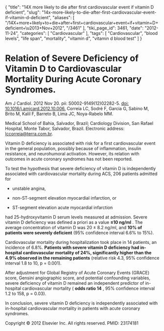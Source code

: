{
    "title": "14X more likely to die after first cardiovascular event if vitamin D deficient",
    "slug": "14x-more-likely-to-die-after-first-cardiovascular-event-if-vitamin-d-deficient",
    "aliases": [
        "/14X+more+likely+to+die+after+first+cardiovascular+event+if+vitamin+D+deficient+\u2013+Nov+2012",
        "/3461"
    ],
    "tiki_page_id": 3461,
    "date": "2012-11-24",
    "categories": [
        "Cardiovascular"
    ],
    "tags": [
        "Cardiovascular",
        "blood levels",
        "life span",
        "mortality",
        "vitamin d",
        "vitamin d blood test"
    ]
}


# Relation of Severe Deficiency of Vitamin D to Cardiovascular Mortality During Acute Coronary Syndromes.

Am J Cardiol. 2012 Nov 20. pii: S0002-9149(12)02282-5. [doi: 10.1016/j.amjcard.2012.10.006.](https://doi.org/10.1016/j.amjcard.2012.10.006.) Correia LC, Sodré F, Garcia G, Sabino M, Brito M, Kalil F, Barreto B, Lima JC, Noya-Rabelo MM.

Medical School of Bahia, Salvador, Brazil; Cardiology Division, San Rafael Hospital, Monte Tabor, Salvador, Brazil. Electronic address: lccorreia@terra.com.br.

Vitamin D deficiency is associated with risk for a first cardiovascular event in the general population, possibly because of inflammation, insulin resistance, and neurohumoral activation. However, its relation with outcomes in acute coronary syndromes has not been reported. 

To test the hypothesis that severe deficiency of vitamin D is independently associated with cardiovascular mortality during ACS, 206 patients admitted for 

* unstable angina, 

* non-ST-segment elevation myocardial infarction, or 

* ST-segment elevation acute myocardial infarction 

had 25-hydroxyvitamin D serum levels measured at admission. Severe vitamin D deficiency was defined a priori as a value  **≤10 ng/ml** . The average concentration of vitamin D was 20 ± 8.2 ng/ml, and  **10% of patients were severely deficient**  (95% confidence interval 6.6% to 15%). 

Cardiovascular mortality during hospitalization took place in 14 patients, an incidence of 6.8%.  **Patients with severe vitamin D deficiency had in-hospital cardiovascular mortality of 24%, significantly higher than the 4.9% observed in the remaining patients**  (relative risk 4.3, 95% confidence interval 1.8 to 10, p = 0.001). 

After adjustment for Global Registry of Acute Coronary Events (GRACE) score, Gensini angiographic score, and potential confounding variables, severe deficiency of vitamin D remained an independent predictor of in-hospital cardiovascular mortality ( **odds ratio 14** , 95% confidence interval 1.2 to 158, p = 0.03). 

In conclusion, severe vitamin D deficiency is independently associated with in-hospital cardiovascular mortality in patients with acute coronary syndromes.

Copyright © 2012 Elsevier Inc. All rights reserved. PMID: 23174181